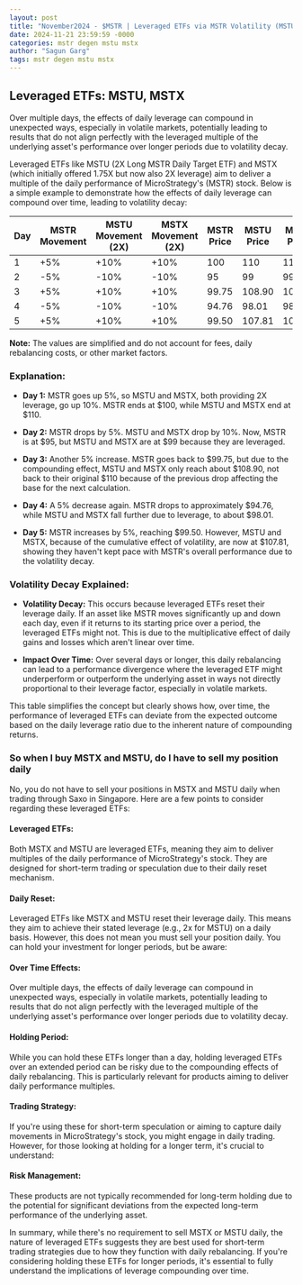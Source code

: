 ```yaml
---
layout: post
title: "November2024 - $MSTR | Leveraged ETFs via MSTR Volatility (MSTU & MSTX)"
date: 2024-11-21 23:59:59 -0000
categories: mstr degen mstu mstx
author: "Sagun Garg"
tags: mstr degen mstu mstx
---
```


## Leveraged ETFs: MSTU, MSTX

Over multiple days, the effects of daily leverage can compound in unexpected ways, especially in volatile markets, potentially leading to results that do not align perfectly with the leveraged multiple of the underlying asset's performance over longer periods due to volatility decay.

Leveraged ETFs like MSTU (2X Long MSTR Daily Target ETF) and MSTX (which initially offered 1.75X but now also 2X leverage) aim to deliver a multiple of the daily performance of MicroStrategy's (MSTR) stock. Below is a simple example to demonstrate how the effects of daily leverage can compound over time, leading to volatility decay:

| Day | MSTR Movement | MSTU Movement (2X) | MSTX Movement (2X) | MSTR Price | MSTU Price | MSTX Price |
|-----|---------------|--------------------|--------------------|------------|------------|------------|
| 1   | +5%           | +10%               | +10%               | 100        | 110        | 110        |
| 2   | -5%           | -10%               | -10%               | 95         | 99         | 99         |
| 3   | +5%           | +10%               | +10%               | 99.75      | 108.90     | 108.90     |
| 4   | -5%           | -10%               | -10%               | 94.76      | 98.01      | 98.01      |
| 5   | +5%           | +10%               | +10%               | 99.50      | 107.81     | 107.81     |

**Note:** The values are simplified and do not account for fees, daily rebalancing costs, or other market factors.

### Explanation:

- **Day 1:** MSTR goes up 5%, so MSTU and MSTX, both providing 2X leverage, go up 10%. MSTR ends at $100, while MSTU and MSTX end at $110.

- **Day 2:** MSTR drops by 5%. MSTU and MSTX drop by 10%. Now, MSTR is at $95, but MSTU and MSTX are at $99 because they are leveraged.

- **Day 3:** Another 5% increase. MSTR goes back to $99.75, but due to the compounding effect, MSTU and MSTX only reach about $108.90, not back to their original $110 because of the previous drop affecting the base for the next calculation.

- **Day 4:** A 5% decrease again. MSTR drops to approximately $94.76, while MSTU and MSTX fall further due to leverage, to about $98.01.

- **Day 5:** MSTR increases by 5%, reaching $99.50. However, MSTU and MSTX, because of the cumulative effect of volatility, are now at $107.81, showing they haven't kept pace with MSTR's overall performance due to the volatility decay.

### Volatility Decay Explained:

- **Volatility Decay:** This occurs because leveraged ETFs reset their leverage daily. If an asset like MSTR moves significantly up and down each day, even if it returns to its starting price over a period, the leveraged ETFs might not. This is due to the multiplicative effect of daily gains and losses which aren't linear over time.

- **Impact Over Time:** Over several days or longer, this daily rebalancing can lead to a performance divergence where the leveraged ETF might underperform or outperform the underlying asset in ways not directly proportional to their leverage factor, especially in volatile markets.

This table simplifies the concept but clearly shows how, over time, the performance of leveraged ETFs can deviate from the expected outcome based on the daily leverage ratio due to the inherent nature of compounding returns.

### So when I buy MSTX and MSTU, do I have to sell my position daily

No, you do not have to sell your positions in MSTX and MSTU daily when trading through Saxo in Singapore. Here are a few points to consider regarding these leveraged ETFs:

#### Leveraged ETFs: 
Both MSTX and MSTU are leveraged ETFs, meaning they aim to deliver multiples of the daily performance of MicroStrategy's stock. They are designed for short-term trading or speculation due to their daily reset mechanism. 
#### Daily Reset: 
Leveraged ETFs like MSTX and MSTU reset their leverage daily. This means they aim to achieve their stated leverage (e.g., 2x for MSTU) on a daily basis. However, this does not mean you must sell your position daily. You can hold your investment for longer periods, but be aware:
#### Over Time Effects: 
Over multiple days, the effects of daily leverage can compound in unexpected ways, especially in volatile markets, potentially leading to results that do not align perfectly with the leveraged multiple of the underlying asset's performance over longer periods due to volatility decay.
#### Holding Period: 
While you can hold these ETFs longer than a day, holding leveraged ETFs over an extended period can be risky due to the compounding effects of daily rebalancing. This is particularly relevant for products aiming to deliver daily performance multiples.
#### Trading Strategy: 
If you're using these for short-term speculation or aiming to capture daily movements in MicroStrategy's stock, you might engage in daily trading. However, for those looking at holding for a longer term, it's crucial to understand:
####  Risk Management: 
These products are not typically recommended for long-term holding due to the potential for significant deviations from the expected long-term performance of the underlying asset.

In summary, while there's no requirement to sell MSTX or MSTU daily, the nature of leveraged ETFs suggests they are best used for short-term trading strategies due to how they function with daily rebalancing. If you're considering holding these ETFs for longer periods, it's essential to fully understand the implications of leverage compounding over time.